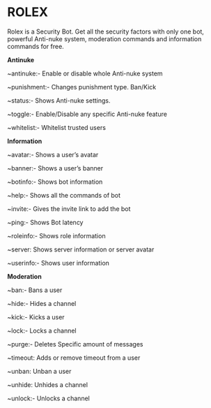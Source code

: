 # ROLEX 

Rolex is a Security Bot. Get all the security factors with only one bot, powerful Anti-nuke system, moderation commands and information commands for free.

__**Antinuke**__

~antinuke:- Enable or disable whole Anti-nuke system

~punishment:- Changes punishment type. Ban/Kick

~status:- Shows Anti-nuke settings.

~toggle:- Enable/Disable any specific Anti-nuke feature

~whitelist:- Whitelist trusted users

__**Information**__

~avatar:- Shows a user’s avatar

~banner:- Shows a user’s banner

~botinfo:- Shows bot information 

~help:- Shows all the commands of bot

~invite:- Gives the invite link to add the bot

~ping:- Shows Bot latency

~roleinfo:- Shows role information 

~server: Shows server information or server avatar

~userinfo:- Shows user information 

__**Moderation**__

~ban:- Bans a user 

~hide:- Hides a channel 

~kick:- Kicks a user 

~lock:- Locks a channel 

~purge:- Deletes Specific amount of messages 

~timeout: Adds or remove timeout from a user 

~unban: Unban a user 

~unhide: Unhides a channel 

~unlock:- Unlocks a channel
